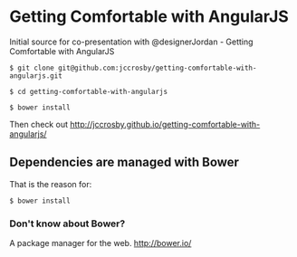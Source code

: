# Getting Comfortable with AngularJS  

Initial source for co-presentation with @designerJordan - Getting Comfortable with AngularJS  

```
$ git clone git@github.com:jccrosby/getting-comfortable-with-angularjs.git

$ cd getting-comfortable-with-angularjs

$ bower install
```  

Then check out http://jccrosby.github.io/getting-comfortable-with-angularjs/

## Dependencies are managed with Bower  
That is the reason for:
```
$ bower install
```  

### Don't know about Bower?  
A package manager for the web.
http://bower.io/